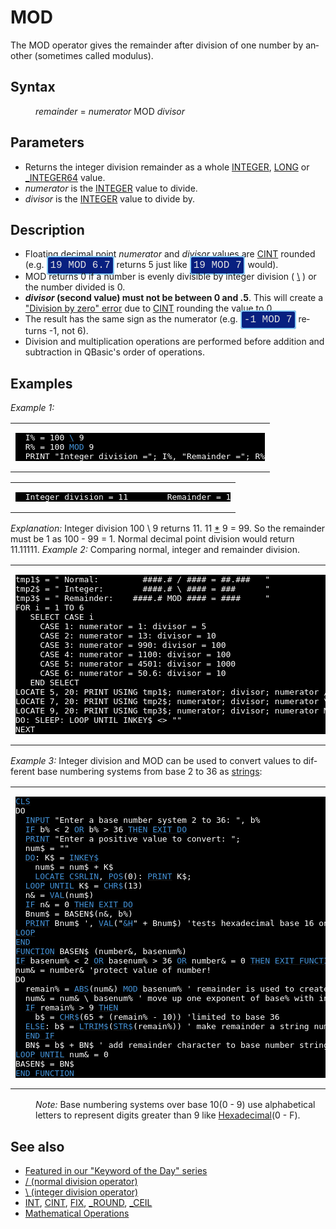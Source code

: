 <style>pre.codeide, pre.outputfixed, .outputcrt0 { background-color: #000 !important; color: #FFF !important; }</style><!DOCTYPE html>
<html class="client-nojs" dir="ltr" lang="en">
<head>
<title>MOD - QB64 Phoenix Edition Wiki</title>
</head>
<body class="mediawiki ltr sitedir-ltr mw-hide-empty-elt ns-0 ns-subject page-MOD rootpage-MOD skin-vector action-view skin-vector-legacy vector-feature-language-in-header-enabled vector-feature-language-in-main-page-header-disabled vector-feature-language-alert-in-sidebar-disabled vector-feature-sticky-header-disabled vector-feature-sticky-header-edit-disabled vector-feature-table-of-contents-disabled vector-feature-visual-enhancement-next-disabled">
<div class="mw-body" id="content" role="main">
<a id="top"></a>
<h1 class="firstHeading mw-first-heading" id="firstHeading"><span class="mw-page-title-main">MOD</span></h1>
<div class="vector-body" id="bodyContent">
<div class="mw-body-content mw-content-ltr" dir="ltr" id="mw-content-text" lang="en"><div class="mw-parser-output"><p>The <a class="mw-selflink selflink">MOD</a> operator gives the remainder after division of one number by another (sometimes called modulus).
</p>
<h2><span class="mw-headline" id="Syntax">Syntax</span></h2>
<dl><dd><i>remainder</i> = <i>numerator</i> <a class="mw-selflink selflink">MOD</a> <i>divisor</i></dd></dl>
<p>
</p>
<h2><span class="mw-headline" id="Parameters">Parameters</span></h2>
<ul><li>Returns the integer division remainder as a whole <a href="INTEGER" title="INTEGER">INTEGER</a>, <a href="LONG" title="LONG">LONG</a> or <a href="INTEGER64" title="INTEGER64">_INTEGER64</a> value.</li>
<li><i>numerator</i> is the <a href="INTEGER" title="INTEGER">INTEGER</a> value to divide.</li>
<li><i>divisor</i> is the <a href="INTEGER" title="INTEGER">INTEGER</a> value to divide by.</li></ul>
<p>
</p>
<h2><span class="mw-headline" id="Description">Description</span></h2>
<ul><li>Floating decimal point <i>numerator</i> and <i>divisor</i> values are <a href="CINT" title="CINT">CINT</a> rounded (e.g. <span style="border: 2px solid #87cefa; border-radius: 4px; padding: 4px; font-family: Courier New, monospace, Courier; font-size: 16px; white-space: nowrap; background: #082080; color: #e2e2e2;">19 MOD 6.7</span> returns 5 just like <span style="border: 2px solid #87cefa; border-radius: 4px; padding: 4px; font-family: Courier New, monospace, Courier; font-size: 16px; white-space: nowrap; background: #082080; color: #e2e2e2;">19 MOD 7</span> would).</li>
<li>MOD returns 0 if a number is evenly divisible by integer division ( <a href="%5C" title="\">\</a> ) or the number divided is 0.</li>
<li><b><i>divisor</i> (second value) must not be between 0 and .5</b>. This will create a <a href="ERROR_Codes" title="ERROR Codes">"Division by zero" error</a> due to <a href="CINT" title="CINT">CINT</a> rounding the value to 0.</li>
<li>The result has the same sign as the numerator (e.g. <span style="border: 2px solid #87cefa; border-radius: 4px; padding: 4px; font-family: Courier New, monospace, Courier; font-size: 16px; white-space: nowrap; background: #082080; color: #e2e2e2;">-1 MOD 7</span> returns -1, not 6).</li>
<li>Division and multiplication operations are performed before addition and subtraction in QBasic's order of operations.</li></ul>
<p>
</p>
<h2><span class="mw-headline" id="Examples">Examples</span></h2>
<p><i>Example 1:</i>
</p>
<table cellpadding="15px" width="100%">
<tbody><tr>
<td><pre class="codeide">  I% = 100 <a href="%5C" title="\"><span style="color:#4593D8;">\</span></a> 9
  R% = 100 <a class="mw-selflink selflink"><span style="color:#4593D8;">MOD</span></a> 9
  PRINT "Integer division ="; I%, "Remainder ="; R%
</pre>
</td></tr></tbody></table>
<table cellpadding="15px" width="100%">
<tbody><tr>
<td><pre class="outputcrt0">  Integer division = 11        Remainder = 1
</pre>
</td></tr></tbody></table>
<p><i>Explanation:</i> Integer division 100 \ 9 returns 11. 11 <a href="*" title="*">*</a> 9 = 99. So the remainder must be 1 as 100 - 99 = 1. Normal decimal point division would return 11.11111.
<i>Example 2:</i> Comparing normal, integer and remainder division.
</p>
<table cellpadding="15px" width="100%">
<tbody><tr>
<td><pre class="codeide">tmp1$ = " Normal:         ####.# / #### = ##.###   "
tmp2$ = " Integer:        ####.# \ #### = ###      "
tmp3$ = " Remainder:    ####.# MOD #### = ####     "
FOR i = 1 TO 6
   SELECT CASE i
     CASE 1: numerator = 1: divisor = 5
     CASE 2: numerator = 13: divisor = 10
     CASE 3: numerator = 990: divisor = 100
     CASE 4: numerator = 1100: divisor = 100
     CASE 5: numerator = 4501: divisor = 1000
     CASE 6: numerator = 50.6: divisor = 10
   END SELECT
LOCATE 5, 20: PRINT USING tmp1$; numerator; divisor; numerator / divisor
LOCATE 7, 20: PRINT USING tmp2$; numerator; divisor; numerator \ divisor
LOCATE 9, 20: PRINT USING tmp3$; numerator; divisor; numerator MOD divisor
DO: SLEEP: LOOP UNTIL INKEY$ &lt;&gt; ""
NEXT
</pre>
</td></tr></tbody></table>
<p>
<i>Example 3:</i> Integer division and MOD can be used to convert values to different base numbering systems from base 2 to 36 as <a href="STRING" title="STRING">strings</a>:
</p>
<table cellpadding="15px" width="100%">
<tbody><tr>
<td><pre class="codeide"><a href="CLS" title="CLS"><span style="color:#4593D8;">CLS</span></a>
DO
  <a href="INPUT" title="INPUT"><span style="color:#4593D8;">INPUT</span></a> "Enter a base number system 2 to 36: ", b%
  <a href="IF...THEN" title="IF...THEN"><span style="color:#4593D8;">IF</span></a> b% &lt; 2 <a href="OR_(boolean)" title="OR (boolean)"><span style="color:#4593D8;">OR</span></a> b% &gt; 36 <a href="THEN" title="THEN"><span style="color:#4593D8;">THEN</span></a> <a href="EXIT_DO" title="EXIT DO"><span style="color:#4593D8;">EXIT DO</span></a>
  <a href="PRINT" title="PRINT"><span style="color:#4593D8;">PRINT</span></a> "Enter a positive value to convert: ";
  num$ = ""
  <a href="DO...LOOP" title="DO...LOOP"><span style="color:#4593D8;">DO</span></a>: K$ = <a href="INKEY$" title="INKEY$"><span style="color:#4593D8;">INKEY$</span></a>
    num$ = num$ + K$
    <a href="LOCATE" title="LOCATE"><span style="color:#4593D8;">LOCATE</span></a> <a href="CSRLIN" title="CSRLIN"><span style="color:#4593D8;">CSRLIN</span></a>, <a href="POS" title="POS"><span style="color:#4593D8;">POS</span></a>(0): <a href="PRINT" title="PRINT"><span style="color:#4593D8;">PRINT</span></a> K$;
  <a href="LOOP" title="LOOP"><span style="color:#4593D8;">LOOP</span></a> <a href="UNTIL" title="UNTIL"><span style="color:#4593D8;">UNTIL</span></a> K$ = <a href="CHR$" title="CHR$"><span style="color:#4593D8;">CHR$</span></a>(13)
  n&amp; = <a href="VAL" title="VAL"><span style="color:#4593D8;">VAL</span></a>(num$)
  <a href="IF...THEN" title="IF...THEN"><span style="color:#4593D8;">IF</span></a> n&amp; = 0 <a href="THEN" title="THEN"><span style="color:#4593D8;">THEN</span></a> <a href="EXIT_DO" title="EXIT DO"><span style="color:#4593D8;">EXIT DO</span></a>
  Bnum$ = BASEN$(n&amp;, b%)
  <a href="PRINT" title="PRINT"><span style="color:#4593D8;">PRINT</span></a> Bnum$ ', <a href="VAL" title="VAL"><span style="color:#4593D8;">VAL</span></a>("<a href="%26H" title="&amp;H"><span style="color:#4593D8;">&amp;H</span></a>" + Bnum$) 'tests hexadecimal base 16 only
<a href="LOOP" title="LOOP"><span style="color:#4593D8;">LOOP</span></a>
<a href="END" title="END"><span style="color:#4593D8;">END</span></a>
<a href="FUNCTION" title="FUNCTION"><span style="color:#4593D8;">FUNCTION</span></a> BASEN$ (number&amp;, basenum%)
<a href="IF...THEN" title="IF...THEN"><span style="color:#4593D8;">IF</span></a> basenum% &lt; 2 <a href="OR_(boolean)" title="OR (boolean)"><span style="color:#4593D8;">OR</span></a> basenum% &gt; 36 <a href="OR_(boolean)" title="OR (boolean)"><span style="color:#4593D8;">OR</span></a> number&amp; = 0 <a href="THEN" title="THEN"><span style="color:#4593D8;">THEN</span></a> <a href="EXIT_FUNCTION" title="EXIT FUNCTION"><span style="color:#4593D8;">EXIT FUNCTION</span></a>
num&amp; = number&amp; 'protect value of number!
DO
  remain% = <a href="ABS" title="ABS"><span style="color:#4593D8;">ABS</span></a>(num&amp;) <a class="mw-selflink selflink"><span style="color:#4593D8;">MOD</span></a> basenum% ' remainder is used to create actual digit 0 to Z
  num&amp; = num&amp; \ basenum% ' move up one exponent of base% with integer division
  <a href="IF...THEN" title="IF...THEN"><span style="color:#4593D8;">IF</span></a> remain% &gt; 9 <a href="THEN" title="THEN"><span style="color:#4593D8;">THEN</span></a>
    b$ = <a href="CHR$" title="CHR$"><span style="color:#4593D8;">CHR$</span></a>(65 + (remain% - 10)) 'limited to base 36
  <a href="ELSE" title="ELSE"><span style="color:#4593D8;">ELSE</span></a>: b$ = <a href="LTRIM$" title="LTRIM$"><span style="color:#4593D8;">LTRIM$</span></a>(<a href="STR$" title="STR$"><span style="color:#4593D8;">STR$</span></a>(remain%)) ' make remainder a string number
  <a class="mw-redirect" href="END_IF" title="END IF"><span style="color:#4593D8;">END IF</span></a>
  BN$ = b$ + BN$ ' add remainder character to base number string
<a href="LOOP" title="LOOP"><span style="color:#4593D8;">LOOP</span></a> <a href="UNTIL" title="UNTIL"><span style="color:#4593D8;">UNTIL</span></a> num&amp; = 0
BASEN$ = BN$
<a class="mw-redirect" href="END_FUNCTION" title="END FUNCTION"><span style="color:#4593D8;">END FUNCTION</span></a>
</pre>
</td></tr></tbody></table>
<dl><dd><i>Note:</i> Base numbering systems over base 10(0 - 9) use alphabetical letters to represent digits greater than 9 like <a href="%26H" title="&amp;H">Hexadecimal</a>(0 - F).</dd></dl>
<p>
</p>
<h2><span class="mw-headline" id="See_also">See also</span></h2>
<ul><li><a class="external text" href="https://qb64phoenix.com/forum/showthread.php?tid=1196" rel="nofollow">Featured in our "Keyword of the Day" series</a></li>
<li><a href="/" title="/">/ (normal division operator)</a></li>
<li><a href="%5C" title="\">\ (integer division operator)</a></li>
<li><a href="INT" title="INT">INT</a>, <a href="CINT" title="CINT">CINT</a>, <a href="FIX" title="FIX">FIX</a>, <a href="ROUND" title="ROUND">_ROUND</a>, <a href="CEIL" title="CEIL">_CEIL</a></li>
<li><a href="Mathematical_Operations" title="Mathematical Operations">Mathematical Operations</a></li></ul>
<p>
</p>
<!-- 
NewPP limit report
Cached time: 20240715061345
Cache expiry: 86400
Reduced expiry: false
Complications: [show‐toc]
CPU time usage: 0.042 seconds
Real time usage: 0.060 seconds
Preprocessor visited node count: 384/1000000
Post‐expand include size: 3875/2097152 bytes
Template argument size: 501/2097152 bytes
Highest expansion depth: 3/100
Expensive parser function count: 0/100
Unstrip recursion depth: 0/20
Unstrip post‐expand size: 0/5000000 bytes
-->
<!--
Transclusion expansion time report (%,ms,calls,template)
100.00%   39.081      1 -total
 18.51%    7.234      1 Template:PageSyntax
  8.98%    3.509      1 Template:PageDescription
  8.23%    3.217     45 Template:Cl
  7.19%    2.808      3 Template:InlineCode
  5.83%    2.280      6 Template:Parameter
  5.37%    2.099      3 Template:InlineCodeEnd
  5.09%    1.991      1 Template:PageParameters
  4.86%    1.898      1 Template:PageExamples
  4.77%    1.865      1 Template:PageSeeAlso
-->
<!-- Saved in parser cache with key qb64pnix_mw19894-mwmb_:pcache:idhash:581-0!canonical and timestamp 20240715061345 and revision id 8902.
 -->
</div>
</div>
</div>
</div>
</body>
</html>